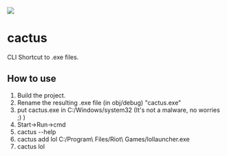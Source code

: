 <img src="http://squarecactus.co.uk/wp-content/uploads/2015/07/sqcalogo-spikeytranswhite.png"/>

# cactus
CLI Shortcut to .exe files.


## How to use
1. Build the project.
2. Rename the resulting .exe file (in obj/debug) "cactus.exe" 
3. put cactus.exe in C:/Windows/system32 (It's not a malware, no worries ;) )
3. Start->Run->cmd
4. cactus --help
5. cactus add lol C:/Program\ Files/Riot\ Games/lollauncher.exe
6. cactus lol

